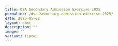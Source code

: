 ```yaml
---
title: DSA Secondary Admission Exercise 2025
permalink: /dsa-secondary-admission-exercise-2025/
date: 2025-05-02
layout: post
description: ""
image: ""
variant: tiptap
---
```

